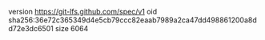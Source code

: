 version https://git-lfs.github.com/spec/v1
oid sha256:36e72c365349d4e5cb79ccc82eaab7989a2ca47dd498861200a8dd72e3dc6501
size 6064
